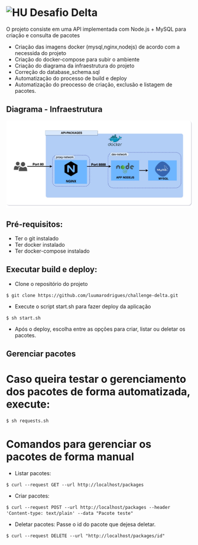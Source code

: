 # <img src="https://avatars1.githubusercontent.com/u/7063040?v=4&s=200.jpg" alt="HU" width="24" /> Desafio Delta

O projeto consiste em uma API implementada com Node.js​ + MySQL​ para criação e consulta de pacotes

- Criação das imagens docker (mysql,nginx,nodejs) de acordo com a necessida do projeto
- Criação do docker-compose para subir o ambiente
- Criação do diagrama da infraestrutura do projeto
- Correção do database_schema.sql
- Automatização do processo de build e deploy
- Automatização do preocesso de criação, exclusão e listagem de pacotes.


## Diagrama - Infraestrutura
<p align="center">
  <img src="Diagrama.jpg" alt="Diagrama" />
</p>

## Pré-requisitos:
* Ter o git instalado
* Ter docker instalado
* Ter docker-compose instalado

## Executar build e deploy:

- Clone o repositório do projeto
```
$ git clone https://github.com/luumarodrigues/challenge-delta.git
```

- Execute o script start.sh para fazer deploy da aplicação

```
$ sh start.sh
```
- Após o deploy, escolha entre as opções para criar, listar ou deletar os pacotes.


## Gerenciar pacotes

# Caso queira testar o gerenciamento dos pacotes de forma automatizada, execute:

```
$ sh requests.sh
```

# Comandos para gerenciar os pacotes de forma manual

* Listar pacotes:

```
$ curl --request GET --url http://localhost/packages
```
* Criar pacotes:

```
$ curl --request POST --url http://localhost/packages --header 'Content-type: text/plain' --data "Pacote teste"
```
* Deletar pacotes:
Passe o id do pacote que dejesa deletar.

```
$ curl --request DELETE --url "http://localhost/packages/id"
```
